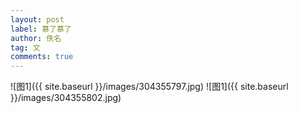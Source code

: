 ```yaml
---
layout: post
label: 慕了慕了
author: 佚名
tag: 文
comments: true
---
```



![图1]({{ site.baseurl }}/images/304355797.jpg)
![图1]({{ site.baseurl }}/images/304355802.jpg)

